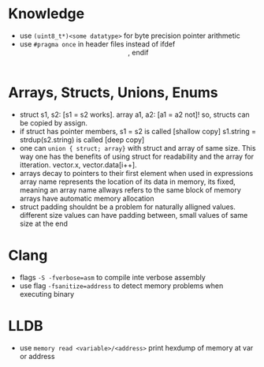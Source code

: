 # Knowledge
- use `(uint8_t*)<some datatype>` for byte precision pointer arithmetic
- use `#pragma once` in header files instead of ifdef <header name>, endif

# Arrays, Structs, Unions, Enums
- struct s1, s2: [s1 = s2 works]. array a1, a2: [a1 = a2 not]!
    so, structs can be copied by assign.
- if struct has pointer members, s1 = s2 is called [shallow copy]
    s1.string = strdup(s2.string) is called [deep copy]
- one can `union { struct; array}` with struct and array of same size.
    This way one has the benefits of using struct for readability
    and the array for itteration. vector.x, vector.data[i++].
- arrays decay to pointers to their first element when used in expressions
    array name represents the location of its data in memory, its fixed, meaning
    an array name allways refers to the same block of memory
    arrays have automatic memory allocation
- struct padding shouldnt be a problem for naturally alligned values.
    different size values can have padding between, small values of same size at the end

# Clang
- flags `-S -fverbose=asm` to compile inte verbose assembly
- use flag `-fsanitize=address` to detect memory problems when executing binary

# LLDB
- use `memory read <variable>/<address>` print hexdump of memory at var or address
